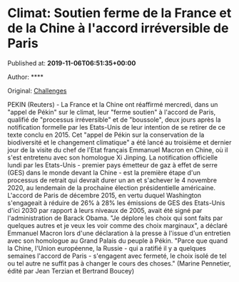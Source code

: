 
# Climat: Soutien ferme de la France et de la Chine à l'accord irréversible de Paris

Published at: **2019-11-06T06:51:35+00:00**

Author: ****

Original: [Challenges](https://www.challenges.fr/top-news/climat-soutien-ferme-de-la-france-et-de-la-chine-a-l-accord-irreversible-de-paris_683345)

PEKIN (Reuters) - La France et la Chine ont réaffirmé mercredi, dans un "appel de Pékin" sur le climat, leur "ferme soutien" à l'accord de Paris, qualifié de "processus irréversible" et de "boussole", deux jours après la notification formelle par les Etats-Unis de leur intention de se retirer de ce texte conclu en 2015.
Cet "appel de Pékin sur la conservation de la biodiversité et le changement climatique" a été lancé au troisième et dernier jour de la visite du chef de l'Etat français Emmanuel Macron en Chine, où il s'est entretenu avec son homologue Xi Jinping.
La notification officielle lundi par les Etats-Unis - premier pays émetteur de gaz à effet de serre (GES) dans le monde devant la Chine - est la première étape d'un processus de retrait qui devrait durer un an et s'achever le 4 novembre 2020, au lendemain de la prochaine élection présidentielle américaine.
L'accord de Paris de décembre 2015, en vertu duquel Washington s'engageait à réduire de 26% à 28% les émissions de GES des Etats-Unis d'ici 2030 par rapport à leurs niveaux de 2005, avait été signé par l'administration de Barack Obama.
"Je déplore les choix qui sont faits par quelques autres et je veux les voir comme des choix marginaux", a déclaré Emmanuel Macron lors d'une déclaration à la presse à l'issue d'un entretien avec son homologue au Grand Palais du peuple à Pékin.
"Parce que quand la Chine, l'Union européenne, la Russie - qui a ratifié il y a quelques semaines l'accord de Paris - s'engagent avec fermeté, le choix isolé de tel ou tel autre ne suffit pas à changer le cours des choses."
(Marine Pennetier, édité par Jean Terzian et Bertrand Boucey)
